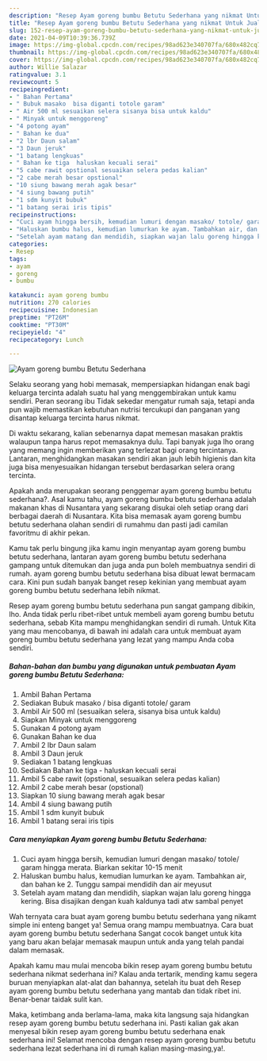 ```yaml
---
description: "Resep Ayam goreng bumbu Betutu Sederhana yang nikmat Untuk Jualan"
title: "Resep Ayam goreng bumbu Betutu Sederhana yang nikmat Untuk Jualan"
slug: 152-resep-ayam-goreng-bumbu-betutu-sederhana-yang-nikmat-untuk-jualan
date: 2021-04-09T10:39:36.739Z
image: https://img-global.cpcdn.com/recipes/98ad623e340707fa/680x482cq70/ayam-goreng-bumbu-betutu-sederhana-foto-resep-utama.jpg
thumbnail: https://img-global.cpcdn.com/recipes/98ad623e340707fa/680x482cq70/ayam-goreng-bumbu-betutu-sederhana-foto-resep-utama.jpg
cover: https://img-global.cpcdn.com/recipes/98ad623e340707fa/680x482cq70/ayam-goreng-bumbu-betutu-sederhana-foto-resep-utama.jpg
author: Willie Salazar
ratingvalue: 3.1
reviewcount: 5
recipeingredient:
- " Bahan Pertama"
- " Bubuk masako  bisa diganti totole garam"
- " Air 500 ml sesuaikan selera sisanya bisa untuk kaldu"
- " Minyak untuk menggoreng"
- "4 potong ayam"
- " Bahan ke dua"
- "2 lbr Daun salam"
- "3 Daun jeruk"
- "1 batang lengkuas"
- " Bahan ke tiga  haluskan kecuali serai"
- "5 cabe rawit opstional sesuaikan selera pedas kalian"
- "2 cabe merah besar opstional"
- "10 siung bawang merah agak besar"
- "4 siung bawang putih"
- "1 sdm kunyit bubuk"
- "1 batang serai iris tipis"
recipeinstructions:
- "Cuci ayam hingga bersih, kemudian lumuri dengan masako/ totole/ garam hingga merata. Biarkan sekitar 10-15 menit"
- "Haluskan bumbu halus, kemudian lumurkan ke ayam. Tambahkan air, dan bahan ke 2. Tunggu sampai mendidih dan air meyusut"
- "Setelah ayam matang dan mendidih, siapkan wajan lalu goreng hingga kering. Bisa disajikan dengan kuah kaldunya tadi atw sambal penyet"
categories:
- Resep
tags:
- ayam
- goreng
- bumbu

katakunci: ayam goreng bumbu 
nutrition: 270 calories
recipecuisine: Indonesian
preptime: "PT26M"
cooktime: "PT30M"
recipeyield: "4"
recipecategory: Lunch

---
```



![Ayam goreng bumbu Betutu Sederhana](https://img-global.cpcdn.com/recipes/98ad623e340707fa/680x482cq70/ayam-goreng-bumbu-betutu-sederhana-foto-resep-utama.jpg)

Selaku seorang yang hobi memasak, mempersiapkan hidangan enak bagi keluarga tercinta adalah suatu hal yang menggembirakan untuk kamu sendiri. Peran seorang ibu Tidak sekedar mengatur rumah saja, tetapi anda pun wajib memastikan kebutuhan nutrisi tercukupi dan panganan yang disantap keluarga tercinta harus nikmat.

Di waktu  sekarang, kalian sebenarnya dapat memesan masakan praktis walaupun tanpa harus repot memasaknya dulu. Tapi banyak juga lho orang yang memang ingin memberikan yang terlezat bagi orang tercintanya. Lantaran, menghidangkan masakan sendiri akan jauh lebih higienis dan kita juga bisa menyesuaikan hidangan tersebut berdasarkan selera orang tercinta. 



Apakah anda merupakan seorang penggemar ayam goreng bumbu betutu sederhana?. Asal kamu tahu, ayam goreng bumbu betutu sederhana adalah makanan khas di Nusantara yang sekarang disukai oleh setiap orang dari berbagai daerah di Nusantara. Kita bisa memasak ayam goreng bumbu betutu sederhana olahan sendiri di rumahmu dan pasti jadi camilan favoritmu di akhir pekan.

Kamu tak perlu bingung jika kamu ingin menyantap ayam goreng bumbu betutu sederhana, lantaran ayam goreng bumbu betutu sederhana gampang untuk ditemukan dan juga anda pun boleh membuatnya sendiri di rumah. ayam goreng bumbu betutu sederhana bisa dibuat lewat bermacam cara. Kini pun sudah banyak banget resep kekinian yang membuat ayam goreng bumbu betutu sederhana lebih nikmat.

Resep ayam goreng bumbu betutu sederhana pun sangat gampang dibikin, lho. Anda tidak perlu ribet-ribet untuk membeli ayam goreng bumbu betutu sederhana, sebab Kita mampu menghidangkan sendiri di rumah. Untuk Kita yang mau mencobanya, di bawah ini adalah cara untuk membuat ayam goreng bumbu betutu sederhana yang lezat yang mampu Anda coba sendiri.

<!--inarticleads1-->

##### Bahan-bahan dan bumbu yang digunakan untuk pembuatan Ayam goreng bumbu Betutu Sederhana:

1. Ambil  Bahan Pertama
1. Sediakan  Bubuk masako / bisa diganti totole/ garam
1. Ambil  Air 500 ml (sesuaikan selera, sisanya bisa untuk kaldu)
1. Siapkan  Minyak untuk menggoreng
1. Gunakan 4 potong ayam
1. Gunakan  Bahan ke dua
1. Ambil 2 lbr Daun salam
1. Ambil 3 Daun jeruk
1. Sediakan 1 batang lengkuas
1. Sediakan  Bahan ke tiga - haluskan kecuali serai
1. Ambil 5 cabe rawit (opstional, sesuaikan selera pedas kalian)
1. Ambil 2 cabe merah besar (opstional)
1. Siapkan 10 siung bawang merah agak besar
1. Ambil 4 siung bawang putih
1. Ambil 1 sdm kunyit bubuk
1. Ambil 1 batang serai iris tipis




<!--inarticleads2-->

##### Cara menyiapkan Ayam goreng bumbu Betutu Sederhana:

1. Cuci ayam hingga bersih, kemudian lumuri dengan masako/ totole/ garam hingga merata. Biarkan sekitar 10-15 menit
1. Haluskan bumbu halus, kemudian lumurkan ke ayam. Tambahkan air, dan bahan ke 2. Tunggu sampai mendidih dan air meyusut
1. Setelah ayam matang dan mendidih, siapkan wajan lalu goreng hingga kering. Bisa disajikan dengan kuah kaldunya tadi atw sambal penyet




Wah ternyata cara buat ayam goreng bumbu betutu sederhana yang nikamt simple ini enteng banget ya! Semua orang mampu membuatnya. Cara buat ayam goreng bumbu betutu sederhana Sangat cocok banget untuk kita yang baru akan belajar memasak maupun untuk anda yang telah pandai dalam memasak.

Apakah kamu mau mulai mencoba bikin resep ayam goreng bumbu betutu sederhana nikmat sederhana ini? Kalau anda tertarik, mending kamu segera buruan menyiapkan alat-alat dan bahannya, setelah itu buat deh Resep ayam goreng bumbu betutu sederhana yang mantab dan tidak ribet ini. Benar-benar taidak sulit kan. 

Maka, ketimbang anda berlama-lama, maka kita langsung saja hidangkan resep ayam goreng bumbu betutu sederhana ini. Pasti kalian gak akan menyesal bikin resep ayam goreng bumbu betutu sederhana enak sederhana ini! Selamat mencoba dengan resep ayam goreng bumbu betutu sederhana lezat sederhana ini di rumah kalian masing-masing,ya!.

